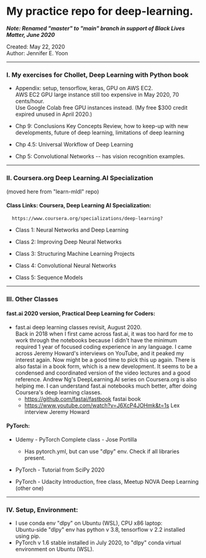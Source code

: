 # My practice repo for deep-learning.  

***Note: Renamed "master" to "main" branch in support of Black Lives Matter, June 2020***

Created: May 22, 2020  
Author: Jennifer E. Yoon

---  

### I. My exercises for Chollet, Deep Learning with Python book  

  * Appendix: setup, tensorflow, keras, GPU on AWS EC2.   
    AWS EC2 GPU large instance still too expensive in May 2020, 70 cents/hour.    
    Use Google Colab free GPU instances instead. (My free $300 credit expired unused in April 2020.)  
  
  * Chp 9: Conclusions 
    Key Concepts Review, how to keep-up with new developments, future of deep learning, limitations of deep learning
  
  * Chp 4.5: Universal Workflow of Deep Learning  
  
  * Chp 5: Convolutional Networks -- has vision recognition examples.  
  
---     

### II. Coursera.org Deep Learning.AI Specialization  
(moved here from "learn-mldl" repo)     
  
#### Class Links: Coursera, Deep Learning AI Specialization:       
      https://www.coursera.org/specializations/deep-learning?  
      
 * Class 1: Neural Networks and Deep Learning   
 
 * Class 2: Improving Deep Neural Networks  
 
 * Class 3: Structuring Machine Learning Projects  
 
 * Class 4: Convolutional Neural Networks   
   
 * Class 5: Sequence Models    

---  

###  III. Other Classes  

#### fast.ai 2020 version, Practical Deep Learning for Coders:  

  * fast.ai deep learning classes revisit, August 2020.  
    Back in 2018 when I first came across fast.ai, it was too hard for me to work through the notebooks because I didn't have the minimum required 1 year of focused coding experience in any language.  I came across Jeremy Howard's interviews on YouTube, and it peaked my interest again.  Now might be a good time to pick this up again.  There is also fastai in a book form, which is a new development.  It seems to be a condensed and coordinated version of the video lectures and a good reference.  Andrew Ng's DeepLearning.AI series on Coursera.org is also helping me.  I can understand fast.ai notebooks much better, after doing Coursera's deep learning classes.        
     - https://github.com/fastai/fastbook   fastai book 
     - https://www.youtube.com/watch?v=J6XcP4JOHmk&t=1s  Lex interview Jeremy Howard   

#### PyTorch:  

  * Udemy - PyTorch Complete class - Jose Portilla  
    * Has pytorch.yml, but can use "dlpy" env. Check if all libraries present.  
  
  * PyTorch - Tutorial from SciPy 2020  
  
  * PyTorch - Udacity Introduction, free class, Meetup NOVA Deep Learning (other one)      
 
---  

###  IV. Setup, Environment:  

  * I use conda env "dlpy" on Ubuntu (WSL), CPU x86 laptop:  
    Ubuntu-side "dlpy" env has python v 3.8, tensorflow v 2.2 installed using pip.  
  * PyTorch v 1.6 stable installed in July 2020, to "dlpy" conda virtual environment on Ubuntu (WSL).  
